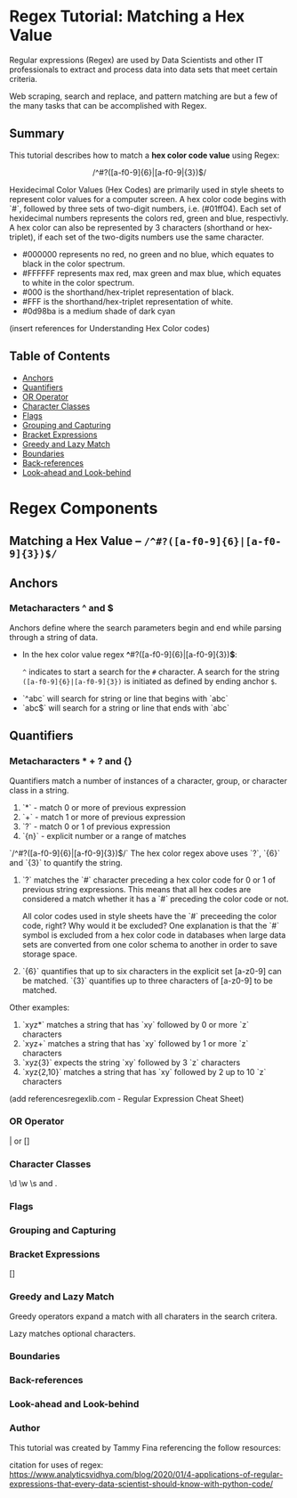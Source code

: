 # <b>Regex Tutorial:  Matching a Hex Value</b>

<p>Regular expressions (Regex) are used by Data Scientists and other IT professionals to extract and process data into data sets that meet certain criteria.</p>
<p>Web scraping, search and replace, and pattern matching are but a few of the many tasks that can be accomplished with Regex.</p>

## <b>Summary</b>

<p>This tutorial describes how to match a <b>hex color code value</b> using Regex:</p>

<p style="text-align: center;">/^#?([a-f0-9]{6}|[a-f0-9|{3})$/</p>

<p>Hexidecimal Color Values (Hex Codes) are primarily used in style sheets to represent color values for a computer screen.  A hex color code begins with `#`, followed by three sets of two-digit numbers, i.e. (#01ff04). Each set of hexidecimal numbers represents the colors red, green and blue, respectivly.  A hex color can also be represented by 3 characters (shorthand or hex-triplet), if each set of the two-digits numbers use the same character.</p>

 <ul For Example:>
 <li>#000000 represents no red, no green and no blue, which equates to black in the color spectrum.</li>
 <li>#FFFFFF represents max red, max green and max blue, which equates to white in the color spectrum.</li>
 <li>#000 is the shorthand/hex-triplet representation of black.</li>
 <li>#FFF is the shorthand/hex-triplet representation of white.</li>
 <li>#0d98ba is a medium shade of dark cyan</li>
 </ul>

(insert references for Understanding Hex Color codes)

## Table of Contents

- [Anchors](#anchors)
- [Quantifiers](#quantifiers)
- [OR Operator](#or-operator)
- [Character Classes](#character-classes)
- [Flags](#flags)
- [Grouping and Capturing](#grouping-and-capturing)
- [Bracket Expressions](#bracket-expressions)
- [Greedy and Lazy Match](#greedy-and-lazy-match)
- [Boundaries](#boundaries)
- [Back-references](#back-references)
- [Look-ahead and Look-behind](#look-ahead-and-look-behind)

# Regex Components

## Matching a Hex Value – `/^#?([a-f0-9]{6}|[a-f0-9]{3})$/`

## Anchors 
### Metacharacters ^ and $

<p>Anchors define where the search parameters begin and end while parsing through a string of data.

<ul>
<li>In the hex color value regex <b>^</b>#?([a-f0-9]{6}|[a-f0-9]{3})<b>$</b>:

`^` indicates to start a search for the `#` character.  A search for the string `([a-f0-9]{6}|[a-f0-9]{3})` is initiated as defined by ending anchor `$`.
</li>
<li>`^abc` will search for string or line that begins with `abc`</li>
<li>`abc$` will search for a string or line that ends with `abc`</li>
</ul>
</p>

## Quantifiers
### Metacharacters  * + ? and {}

<p>Quantifiers match a number of instances of a character, group, or character class in a string.
<ol>
<li>`*` - match 0 or more of previous expression</li>
<li>`+` - match 1 or more of previous expression</li>
<li>`?` - match 0 or 1 of previous expression</li>
<li>`{n}` - explicit number or a range of matches</li>
</ol>
</p>

<p>`/^#?([a-f0-9]{6}|[a-f0-9]{3})$/`
The hex color regex above uses  `?`, `{6}` and `{3}` to quantify the string.</p>
<ol>
 <li><p>`?` matches the `#` character preceding a hex color code for 0 or 1 of previous string expressions.  This means that all hex codes are considered a match whether it has a `#` preceding the color code or not.  </p>
<p>All color codes used in style sheets have the `#` preceeding the color code, right?  Why would it be excluded?  One explanation is that the `#` symbol is excluded from a hex color code in databases when large data sets are converted from one color schema to another in order to save storage space.</p></li>
<li>
`{6}` quantifies that up to six characters in the explicit set [a-z0-9] can be matched.  `{3}` quantifies up to three characters of [a-z0-9] to be matched.</li>
</ol>
Other examples:
<ol>
<li>`xyz*` matches a string that has `xy` followed by 0 or more `z` characters</li>
<li>`xyz+` matches a string that has `xy` followed by 1 or more `z` characters</li>
<li>`xyz{3}` expects the string  `xy` followed by 3 `z` characters</li>
<li>`xyz{2,10}` matches a string that has `xy` followed by 2 up to 10 `z` characters</li>
</ol>

(add referencesregexlib.com  - Regular Expression Cheat Sheet)

### OR Operator
| or []

### Character Classes
\d \w \s and .

### Flags

### Grouping and Capturing

### Bracket Expressions
[]

### Greedy and Lazy Match
 Greedy operators expand a match with all charaters in the search critera.

 Lazy matches optional characters.

### Boundaries

### Back-references

### Look-ahead and Look-behind

### Author

This tutorial was created by Tammy Fina referencing the follow resources:

citation for uses of regex:
https://www.analyticsvidhya.com/blog/2020/01/4-applications-of-regular-expressions-that-every-data-scientist-should-know-with-python-code/



